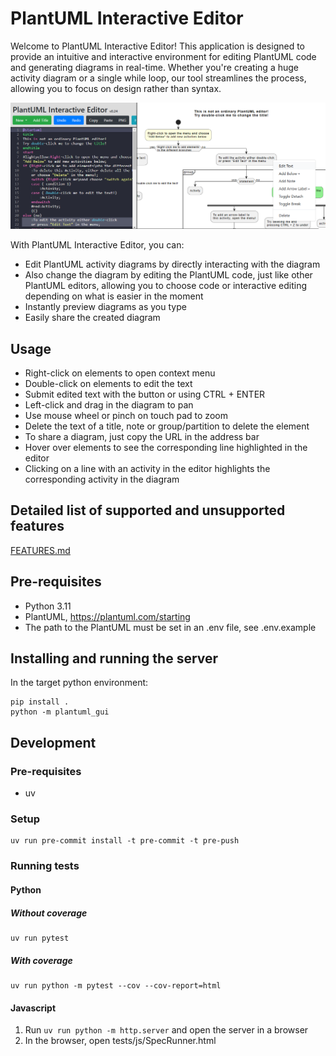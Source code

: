 # PlantUML Interactive Editor

Welcome to PlantUML Interactive Editor! This application is designed to provide an intuitive and interactive environment for editing PlantUML code and generating diagrams in real-time. Whether you're creating a huge activity diagram or a single while loop, our tool streamlines the process, allowing you to focus on design rather than syntax.

![Screenshot](images/screenshot.png)

With PlantUML Interactive Editor, you can:

- Edit PlantUML activity diagrams by directly interacting with the diagram
- Also change the diagram by editing the PlantUML code, just like other PlantUML editors, allowing you to choose code or interactive editing depending on what is easier in the moment
- Instantly preview diagrams as you type
- Easily share the created diagram

## Usage

- Right-click on elements to open context menu
- Double-click on elements to edit the text
- Submit edited text with the button or using CTRL + ENTER
- Left-click and drag in the diagram to pan
- Use mouse wheel or pinch on touch pad to zoom
- Delete the text of a title, note or group/partition to delete the element
- To share a diagram, just copy the URL in the address bar
- Hover over elements to see the corresponding line highlighted in the editor
- Clicking on a line with an activity in the editor highlights the corresponding activity in the diagram

## Detailed list of supported and unsupported features

[FEATURES.md](./FEATURES.md)

## Pre-requisites

- Python 3.11
- PlantUML, https://plantuml.com/starting
- The path to the PlantUML must be set in an .env file, see .env.example


## Installing and running the server

In the target python environment:

```
pip install .
python -m plantuml_gui
```

## Development

### Pre-requisites

- uv

### Setup

```
uv run pre-commit install -t pre-commit -t pre-push
```

### Running tests

#### Python

##### Without coverage

```
uv run pytest
```

##### With coverage

```
uv run python -m pytest --cov --cov-report=html
```

#### Javascript

1. Run `uv run python -m http.server` and open the server in a browser
2. In the browser, open tests/js/SpecRunner.html
